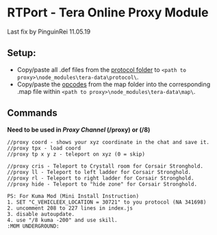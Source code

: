 # RTPort - Tera Online Proxy Module
Last fix by PinguinRei 11.05.19

## Setup:
- Copy/paste all .def files from the [protocol folder](https://github.com/PinguinRei/RTPort/tree/master/defs) to `<path to proxy>\node_modules\tera-data\protocol\`.
- Copy/paste the [opcodes](https://github.com/PinguinRei/RTPort/tree/master/opcodes) from the map folder into the corresponding .map file within `<path to proxy>\node_modules\tera-data\map\`.

## Commands
**Need to be used in _Proxy Channel_ (/proxy) or (/8)**
```
//proxy coord - shows your xyz coordinate in the chat and save it.
//proxy tpx - load coord
//proxy tp x y z - teleport on xyz (0 = skip)

//proxy cris - Teleport to Crystall room for Corsair Stronghold.
//proxy ll - Teleport to left ladder for Corsair Stronghold.
//proxy rl - Teleport to right ladder for Corsair Stronghold.
//proxy hide - Teleport to "hide zone" for Corsair Stronghold.

PS: For Kuma Mod (Mini Install Instruction)
1. SET "C_VEHICLEEX_LOCATION = 30721" to you protocol (NA 341698)
2. uncomment 208 to 227 lines in index.js
3. disable autoupdate.
4. use "/8 kuma -200" and use skill.
:MOM UNDERGROUND:
